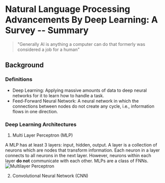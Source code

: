 # Natural Language Processing Advancements By Deep Learning: A Survey -- Summary
> "Generally AI is anything a computer can do that formerly was considered a job for a human"


## Background

### Definitions
- Deep Learning: Applying massive amounts of data to deep neural networks for it to learn how to handle a task.
- Feed-Forward Neural Network: A neural network in which the connections between nodes do not create any cycle, i.e., information flows in one direction.

### Deep Learning Architectures
1. Multi Layer Perceptron (MLP)

A MLP has at least 3 layers: input, hidden, output. A layer is a collection of neurons which are nodes that transform information. Each neuron in a layer connects to all neurons in the next layer. However, neurons within each layer **do not** communicate with each other. MLPs are a class of FNNs.
![Multilayer Perceptron](/assets/mlp.png)

2. Convolutional Neural Network (CNN)

